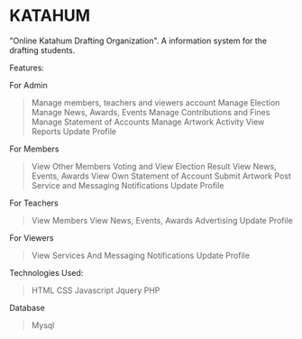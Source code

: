 # KATAHUM


"Online Katahum Drafting Organization".
A information system for the drafting students. 

Features:

For Admin
>Manage members, teachers and viewers account
>Manage Election
>Manage News, Awards, Events
>Manage Contributions and Fines
>Manage Statement of Accounts
>Manage Artwork Activity
>View Reports
>Update Profile

For Members
>View Other Members
>Voting and View Election Result
>View News, Events, Awards
>View Own Statement of Account
>Submit Artwork
>Post Service and Messaging
>Notifications
>Update Profile

For Teachers
>View Members
>View News, Events, Awards
>Advertising
>Update Profile

For Viewers
>View Services And Messaging
>Notifications
>Update Profile

Technologies Used:
>HTML
>CSS
>Javascript
>Jquery
>PHP

Database
>Mysql
